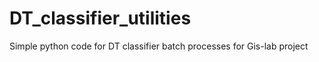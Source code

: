 # DT_classifier_utilities
Simple python code for DT classifier batch processes
for 
Gis-lab project

